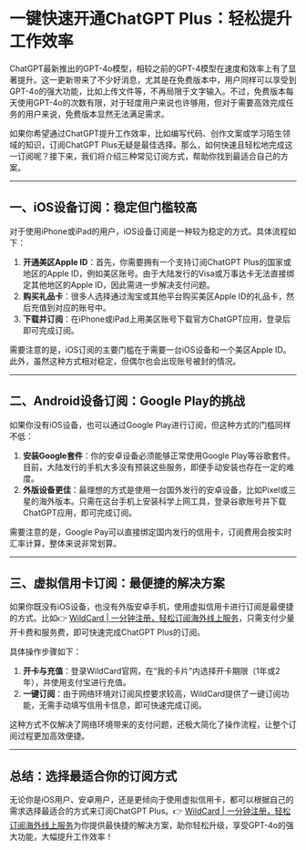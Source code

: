 # 一键快速开通ChatGPT Plus：轻松提升工作效率

ChatGPT最新推出的GPT-4o模型，相较之前的GPT-4模型在速度和效率上有了显著提升。这一更新带来了不少好消息，尤其是在免费版本中，用户同样可以享受到GPT-4o的强大功能，比如上传文件等，不再局限于文字输入。不过，免费版本每天使用GPT-4o的次数有限，对于轻度用户来说也许够用，但对于需要高效完成任务的用户来说，免费版本显然无法满足需求。

如果你希望通过ChatGPT提升工作效率，比如编写代码、创作文案或学习陌生领域的知识，订阅ChatGPT Plus无疑是最佳选择。那么，如何快速且轻松地完成这一订阅呢？接下来，我们将介绍三种常见订阅方式，帮助你找到最适合自己的方案。

---

## 一、iOS设备订阅：稳定但门槛较高

对于使用iPhone或iPad的用户，iOS设备订阅是一种较为稳定的方式。具体流程如下：

1. **开通美区Apple ID**：首先，你需要拥有一个支持订阅ChatGPT Plus的国家或地区的Apple ID，例如美区账号。由于大陆发行的Visa或万事达卡无法直接绑定其他地区的Apple ID，因此需进一步解决支付问题。
2. **购买礼品卡**：很多人选择通过淘宝或其他平台购买美区Apple ID的礼品卡，然后充值到对应的账号中。
3. **下载并订阅**：在iPhone或iPad上用美区账号下载官方ChatGPT应用，登录后即可完成订阅。

需要注意的是，iOS订阅的主要门槛在于需要一台iOS设备和一个美区Apple ID。此外，虽然这种方式相对稳定，但偶尔也会出现账号被封的情况。

---

## 二、Android设备订阅：Google Play的挑战

如果你没有iOS设备，也可以通过Google Play进行订阅，但这种方式的门槛同样不低：

1. **安装Google套件**：你的安卓设备必须能够正常使用Google Play等谷歌套件。目前，大陆发行的手机大多没有预装这些服务，即便手动安装也存在一定的难度。
2. **外版设备更佳**：最理想的方式是使用一台国外发行的安卓设备，比如Pixel或三星的海外版本。只需在这台手机上安装科学上网工具，登录谷歌账号并下载ChatGPT应用，即可完成订阅。

需要注意的是，Google Pay可以直接绑定国内发行的信用卡，订阅费用会按实时汇率计算，整体来说非常划算。

---

## 三、虚拟信用卡订阅：最便捷的解决方案

如果你既没有iOS设备，也没有外版安卓手机，使用虚拟信用卡进行订阅是最便捷的方式。比如👉 [WildCard | 一分钟注册，轻松订阅海外线上服务](https://bbtdd.com/WildCard)，只需支付少量开卡费和服务费，即可快速完成ChatGPT Plus的订阅。

具体操作步骤如下：

1. **开卡与充值**：登录WildCard官网，在“我的卡片”内选择开卡期限（1年或2年），并使用支付宝进行充值。
2. **一键订阅**：由于网络环境对订阅风控要求较高，WildCard提供了一键订阅功能，无需手动填写信用卡信息，即可快速完成订阅。

这种方式不仅解决了网络环境带来的支付问题，还极大简化了操作流程，让整个订阅过程更加高效便捷。

---

## 总结：选择最适合你的订阅方式

无论你是iOS用户、安卓用户，还是更倾向于使用虚拟信用卡，都可以根据自己的需求选择最适合的方式来订阅ChatGPT Plus。👉 [WildCard | 一分钟注册，轻松订阅海外线上服务](https://bbtdd.com/WildCard)为你提供最快捷的解决方案，助你轻松升级，享受GPT-4o的强大功能，大幅提升工作效率！
